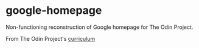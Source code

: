 # google-homepage

Non-functioning reconstruction of Google homepage for The Odin Project.

From The Odin Project's [curriculum](http://www.theodinproject.com/courses/web-development-101/lessons/html-css)
